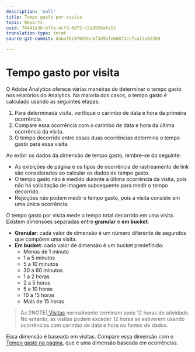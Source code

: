 ```yaml
---
description: 'null'
title: Tempo gasto por visita
topic: Reports
uuid: 76441e36-b7fe-4cf3-8d72-c51d558afa13
translation-type: tm+mt
source-git-commit: dabaf6247695bc4f3d9bfe668f3ccfca12a52269

---
```



# Tempo gasto por visita

O Adobe Analytics oferece várias maneiras de determinar o tempo gasto nos relatórios do Analytics. Na maioria dos casos, o tempo gasto é calculado usando as seguintes etapas:

1. Para determinada visita, verifique o carimbo de data e hora da primeira ocorrência.
2. Compare essa ocorrência com o carimbo de data e hora da última ocorrência da visita.
3. O tempo decorrido entre essas duas ocorrências determina o tempo gasto para essa visita.

Ao exibir os dados da dimensão de tempo gasto, lembre-se do seguinte:

* As exibições de página e os tipos de ocorrência de rastreamento de link são considerados ao calcular os dados de tempo gasto.
* O tempo gasto não é medido durante a última ocorrência da visita, pois não há solicitação de imagem subsequente para medir o tempo decorrido.
* Rejeições não podem medir o tempo gasto, pois a visita consiste em uma única ocorrência.

O tempo gasto por visita mede o tempo total decorrido em uma visita. Existem dimensões separadas entre **granular** e **em bucket**.

* **Granular:** cada valor de dimensão é um número diferente de segundos que compõem uma visita.
* **Em bucket:** cada valor de dimensão é um bucket predefinido:
   * Menos de 1 minuto
   * 1 a 5 minutos
   * 5 a 10 minutos
   * 30 a 60 minutos
   * 1 a 2 horas
   * 2 a 5 horas
   * 5 a 10 horas
   * 10 a 15 horas
   * Mais de 15 horas

>As [!NOTE][ Visitas](../c-metrics/metrics-visit.md) normalmente terminam após 12 horas de atividade. No entanto, as visitas podem exceder 12 horas se estiverem usando ocorrências com carimbo de data e hora ou fontes de dados.

Essa dimensão é baseada em visitas. Compare essa dimensão com o [Tempo gasto na página](reports-time-spent-on-page.md), que é uma dimensão baseada em ocorrências.
